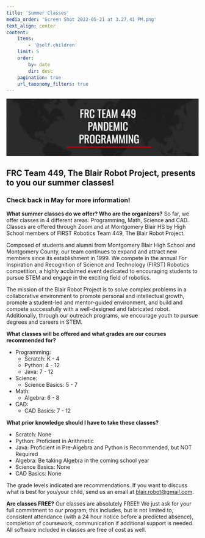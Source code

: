```yaml
---
title: 'Summer Classes'
media_order: 'Screen Shot 2022-05-21 at 3.27.41 PM.png'
text_align: center
content:
    items:
        - '@self.children'
    limit: 5
    order:
        by: date
        dir: desc
    pagination: true
    url_taxonomy_filters: true
---
```


![Screen%20Shot%202022-05-21%20at%203.27.41%20PM](Screen%20Shot%202022-05-21%20at%203.27.41%20PM.png "Screen%20Shot%202022-05-21%20at%203.27.41%20PM")

## FRC Team 449, The Blair Robot Project, presents to you our summer classes!

### Check back in May for more information!


**What summer classes do we offer? Who are the organizers?**
So far, we offer classes in 4 different areas: Programming, Math, Science and CAD. Classes are offered through Zoom and at Montgomery Blair HS by High School members of FIRST Robotics Team 449, The Blair Robot Project.

Composed of students and alumni from Montgomery Blair High School and Montgomery County, our team continues to expand and attract new members since its establishment in 1999. We compete in the annual For Inspiration and Recognition of Science and Technology (FIRST) Robotics competition, a highly acclaimed event dedicated to encouraging students to pursue STEM and engage in the exciting field of robotics.

The mission of the Blair Robot Project is to solve complex problems in a collaborative environment to promote personal and intellectual growth, promote a student-led and mentor-guided environment, and build and compete successfully with a well-designed and fabricated robot. Additionally, through our outreach programs, we encourage youth to pursue degrees and careers in STEM.


**What classes will be offered and what grades are our courses recommended for?**

* Programming: 
    * Scratch: K - 4
    * Python: 4 - 12
    * Java: 7 - 12
* Science: 
    * Science Basics: 5 - 7
* Math: 
    * Algebra: 6 - 8
* CAD: 
    * CAD Basics: 7 - 12


**What prior knowledge should I have to take these classes?**

* Scratch: None
* Python: Proficient in Arithmetic
* Java: Proficient in Pre-Algebra and Python is Recommended, but NOT Required
* Algebra: Be taking Algebra in the coming school year
* Science Basics: None
* CAD Basics: None


The grade levels indicated are recommendations. If you want to discuss what is best for you/your child, send us an email at blair.robot@gmail.com.

**Are classes FREE?**
Our classes are absolutely FREE!! We just ask for your full commitment to our program; this includes, but is not limited to, consistent attendance (with a 24 hour notice before a predicted absence), completion of coursework, communication if additional support is needed.
All software included in classes are free of cost as well.

